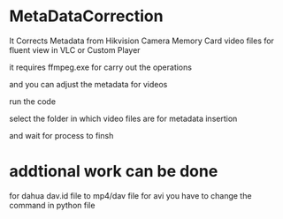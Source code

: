 # MetaDataCorrection

It Corrects Metadata from Hikvision Camera Memory Card video files for fluent view in VLC or Custom Player 

it requires ffmpeg.exe for carry out the operations

and you can adjust the metadata for videos

run the code

select the folder in which video files are for metadata insertion

and wait for process to finsh 

# addtional work can be done

for dahua dav.id file to mp4/dav file
for avi you have to change the command in python file
